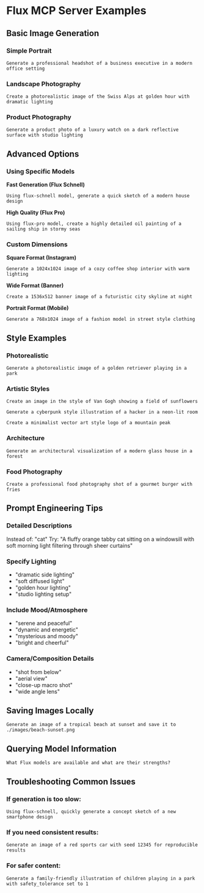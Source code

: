 # Flux MCP Server Examples

## Basic Image Generation

### Simple Portrait
```
Generate a professional headshot of a business executive in a modern office setting
```

### Landscape Photography
```
Create a photorealistic image of the Swiss Alps at golden hour with dramatic lighting
```

### Product Photography
```
Generate a product photo of a luxury watch on a dark reflective surface with studio lighting
```

## Advanced Options

### Using Specific Models

**Fast Generation (Flux Schnell)**
```
Using flux-schnell model, generate a quick sketch of a modern house design
```

**High Quality (Flux Pro)**
```
Using flux-pro model, create a highly detailed oil painting of a sailing ship in stormy seas
```

### Custom Dimensions

**Square Format (Instagram)**
```
Generate a 1024x1024 image of a cozy coffee shop interior with warm lighting
```

**Wide Format (Banner)**
```
Create a 1536x512 banner image of a futuristic city skyline at night
```

**Portrait Format (Mobile)**
```
Generate a 768x1024 image of a fashion model in street style clothing
```

## Style Examples

### Photorealistic
```
Generate a photorealistic image of a golden retriever playing in a park
```

### Artistic Styles
```
Create an image in the style of Van Gogh showing a field of sunflowers
```

```
Generate a cyberpunk style illustration of a hacker in a neon-lit room
```

```
Create a minimalist vector art style logo of a mountain peak
```

### Architecture
```
Generate an architectural visualization of a modern glass house in a forest
```

### Food Photography
```
Create a professional food photography shot of a gourmet burger with fries
```

## Prompt Engineering Tips

### Detailed Descriptions
Instead of: "cat"
Try: "A fluffy orange tabby cat sitting on a windowsill with soft morning light filtering through sheer curtains"

### Specify Lighting
- "dramatic side lighting"
- "soft diffused light"
- "golden hour lighting"
- "studio lighting setup"

### Include Mood/Atmosphere
- "serene and peaceful"
- "dynamic and energetic"
- "mysterious and moody"
- "bright and cheerful"

### Camera/Composition Details
- "shot from below"
- "aerial view"
- "close-up macro shot"
- "wide angle lens"

## Saving Images Locally

```
Generate an image of a tropical beach at sunset and save it to ./images/beach-sunset.png
```

## Querying Model Information

```
What Flux models are available and what are their strengths?
```

## Troubleshooting Common Issues

### If generation is too slow:
```
Using flux-schnell, quickly generate a concept sketch of a new smartphone design
```

### If you need consistent results:
```
Generate an image of a red sports car with seed 12345 for reproducible results
```

### For safer content:
```
Generate a family-friendly illustration of children playing in a park with safety_tolerance set to 1
``` 